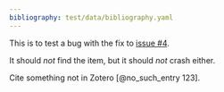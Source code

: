 ```yaml
---
bibliography: test/data/bibliography.yaml
---
```


This is to test a bug with the fix to [issue #4](https://github.com/odkr/pandoc-zotxt.lua/issues/4).

It should *not* find the item, but it should *not* crash either.

Cite something not in Zotero [@no_such_entry 123].
